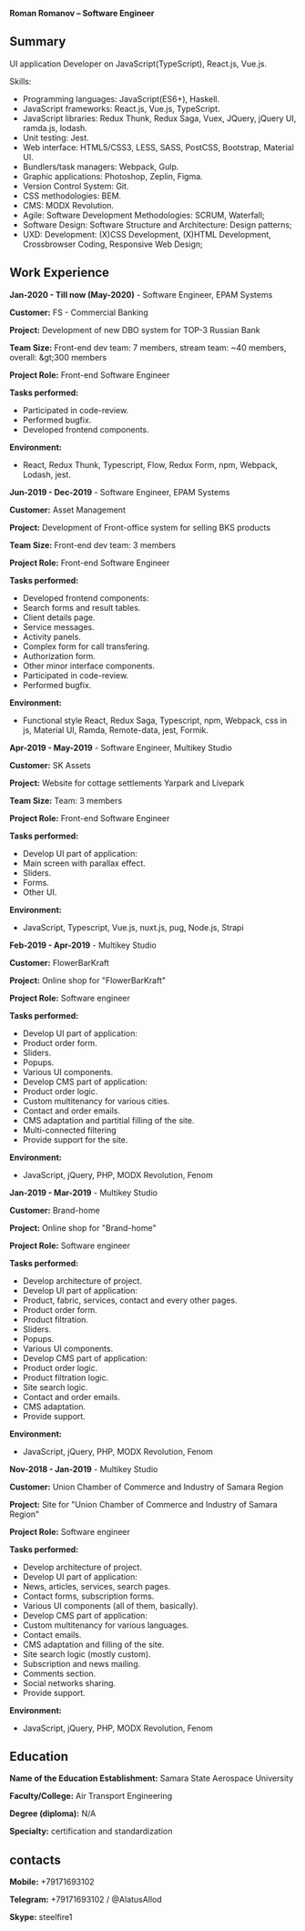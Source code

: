 **Roman Romanov – Software Engineer**

## Summary

UI application Developer on JavaScript(TypeScript), React.js, Vue.js.

Skills:

- Programming languages: JavaScript(ES6+), Haskell.
- JavaScript frameworks: React.js, Vue.js, TypeScript.
- JavaScript libraries: Redux Thunk, Redux Saga, Vuex, JQuery, jQuery UI, ramda.js, lodash.
- Unit testing: Jest.
- Web interface: HTML5/CSS3, LESS, SASS, PostCSS, Bootstrap, Material UI.
- Bundlers/task managers: Webpack, Gulp.
- Graphic applications: Photoshop, Zeplin, Figma.
- Version Control System: Git.
- CSS methodologies: BEM.
- CMS: MODX Revolution.
- Agile: Software Development Methodologies: SCRUM, Waterfall;
- Software Design: Software Structure and Architecture: Design patterns;
- UXD: Development: (X)CSS Development, (X)HTML Development, Crossbrowser Coding, Responsive Web Design;

## Work Experience

**Jan-2020 - Till now (May-2020)** - Software Engineer, EPAM Systems

**Customer:** FS - Commercial Banking

**Project:** Development of new DBO system for TOP-3 Russian Bank

**Team Size:** Front-end dev team: 7 members, stream team: ~40 members, overall: \&gt;300 members

**Project Role:** Front-end Software Engineer

**Tasks performed:**

- Participated in code-review.
- Performed bugfix.
- Developed frontend components.

**Environment:**

- React, Redux Thunk, Typescript, Flow, Redux Form, npm, Webpack, Lodash, jest.

**Jun-2019 - Dec-2019** - Software Engineer, EPAM Systems

**Customer:** Asset Management

**Project:** Development of Front-office system for selling BKS products

**Team Size:** Front-end dev team: 3 members

**Project Role:** Front-end Software Engineer

**Tasks performed:**

- Developed frontend components:
- Search forms and result tables.
- Client details page.
- Service messages.
- Activity panels.
- Complex form for call transfering.
- Authorization form.
- Other minor interface components.
- Participated in code-review.
- Performed bugfix.

**Environment:**

- Functional style React, Redux Saga, Typescript, npm, Webpack, css in js, Material UI, Ramda, Remote-data, jest, Formik.

**Apr-2019 - May-2019** - Software Engineer, Multikey Studio

**Customer:** SK Assets

**Project:** Website for cottage settlements Yarpark and Livepark

**Team Size:** Team: 3 members

**Project Role:** Front-end Software Engineer

**Tasks performed:**

- Develop UI part of application:
- Main screen with parallax effect.
- Sliders.
- Forms.
- Other UI.

**Environment:**

- JavaScript, Typescript, Vue.js, nuxt.js, pug, Node.js, Strapi

**Feb-2019 - Apr-2019** - Multikey Studio

**Customer:** FlowerBarKraft

**Project:** Online shop for &quot;FlowerBarKraft&quot;

**Project Role:** Software engineer

**Tasks performed:**

- Develop UI part of application:
- Product order form.
- Sliders.
- Popups.
- Various UI components.
- Develop CMS part of application:
- Product order logic.
- Custom multitenancy for various cities.
- Contact and order emails.
- CMS adaptation and partitial filling of the site.
- Multi-connected filtering
- Provide support for the site.

**Environment:**

- JavaScript, jQuery, PHP, MODX Revolution, Fenom

**Jan-2019 - Mar-2019** - Multikey Studio

**Customer:** Brand-home

**Project:** Online shop for &quot;Brand-home&quot;

**Project Role:** Software engineer

**Tasks performed:**

- Develop architecture of project.
- Develop UI part of application:
- Product, fabric, services, contact and every other pages.
- Product order form.
- Product filtration.
- Sliders.
- Popups.
- Various UI components.
- Develop CMS part of application:
- Product order logic.
- Product filtration logic.
- Site search logic.
- Contact and order emails.
- CMS adaptation.
- Provide support.

**Environment:**

- JavaScript, jQuery, PHP, MODX Revolution, Fenom

**Nov-2018 - Jan-2019** - Multikey Studio

**Customer:** Union Chamber of Commerce and Industry of Samara Region

**Project:** Site for &quot;Union Chamber of Commerce and Industry of Samara Region&quot;

**Project Role:** Software engineer

**Tasks performed:**

- Develop architecture of project.
- Develop UI part of application:
- News, articles, services, search pages.
- Contact forms, subscription forms.
- Various UI components (all of them, basically).
- Develop CMS part of application:
- Custom multitenancy for various languages.
- Contact emails.
- CMS adaptation and filling of the site.
- Site search logic (mostly custom).
- Subscription and news mailing.
- Comments section.
- Social networks sharing.
- Provide support.

**Environment:**

- JavaScript, jQuery, PHP, MODX Revolution, Fenom

## Education

**Name of the Education Establishment:** Samara State Aerospace University

**Faculty/College:** Air Transport Engineering

**Degree (diploma):** N/A

**Specialty:** certification and standardization

## contacts

**Mobile:** +79171693102

**Telegram:** +79171693102 / @AlatusAllod

**Skype:** steelfire1
